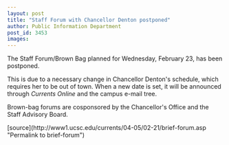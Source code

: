 ```yaml
---
layout: post
title: "Staff Forum with Chancellor Denton postponed"
author: Public Information Department
post_id: 3453
images:
---
```


<a name="content" id="content"></a>
<p>
  The Staff Forum/Brown Bag planned for Wednesday, February 23, has been postponed.
</p>
<p>
  This is due to a necessary change in Chancellor Denton's schedule, which requires her to be out of town. When a new date is set, it will be announced through <i>Currents Online</i> and the campus e-mail tree.
</p>
<p>
  Brown-bag forums are cosponsored by the Chancellor's Office and the Staff Advisory Board.
</p>
[source](http://www1.ucsc.edu/currents/04-05/02-21/brief-forum.asp "Permalink to brief-forum")
